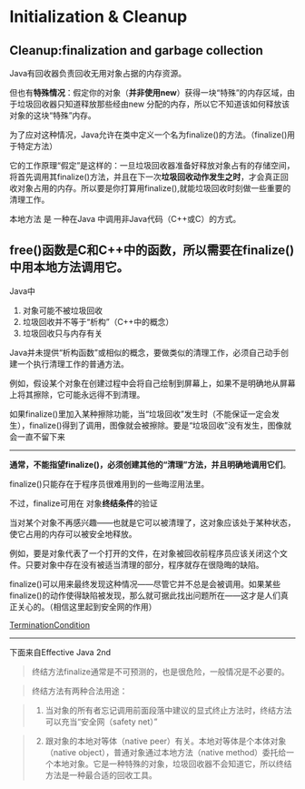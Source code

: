 # Initialization & Cleanup #

## Cleanup:finalization and garbage collection ##

Java有回收器负责回收无用对象占据的内存资源。

但也有**特殊情况**：假定你的对象（**并非使用new**）获得一块“特殊”的内存区域，由于垃圾回收器只知道释放那些经由new 分配的内存，所以它不知道该如何释放该对象的这块“特殊”内存。

为了应对这种情况，Java允许在类中定义一个名为finalize()的方法。（finalize()用于特定方法）

它的工作原理“假定”是这样的：一旦垃圾回收器准备好释放对象占有的存储空间，将首先调用其finalize()方法，并且在下一次**垃圾回收动作发生之时**，才会真正回收对象占用的内存。所以要是你打算用finalize(),就能垃圾回收时刻做一些重要的清理工作。

本地方法 是 一种在Java 中调用非Java代码（C++或C）的方式。

free()函数是C和C++中的函数，所以需要在finalize()中用本地方法调用它。
---

Java中

1. 对象可能不被垃圾回收
2. 垃圾回收并不等于“析构”（C++中的概念）
3. 垃圾回收只与内存有关

Java并未提供“析构函数”或相似的概念，要做类似的清理工作，必须自己动手创建一个执行清理工作的普通方法。

例如，假设某个对象在创建过程中会将自己绘制到屏幕上，如果不是明确地从屏幕上将其擦除，它可能永远得不到清理。

如果finalize()里加入某种擦除功能，当“垃圾回收”发生时（不能保证一定会发生），finalize()得到了调用，图像就会被擦除。要是“垃圾回收”没有发生，图像就会一直不留下来

---

**通常，不能指望finalize()，必须创建其他的“清理”方法，并且明确地调用它们**。

finalize()只能存在于程序员很难用到的一些晦涩用法里。

不过，finalize可用在 对象**终结条件**的验证

当对某个对象不再感兴趣——也就是它可以被清理了，这对象应该处于某种状态，使它占用的内存可以被安全地释放。

例如，要是对象代表了一个打开的文件，在对象被回收前程序员应该关闭这个文件。只要对象中存在没有被适当清理的部分，程序就存在很隐晦的缺陷。

finalize()可以用来最终发现这种情况——尽管它并不总是会被调用。如果某些finalize()的动作使得缺陷被发现，那么就可据此找出问题所在——这才是人们真正关心的。（相信这里起到安全网的作用）

[TerminationCondition](TerminationCondition.java)

---

下面来自Effective Java 2nd

>终结方法finalize通常是不可预测的，也是很危险，一般情况是不必要的。

>终结方法有两种合法用途：

>1. 当对象的所有者忘记调用前面段落中建议的显式终止方法时，终结方法可以充当“安全网（safety net）”

>2. 跟对象的本地对等体（native peer）有关。本地对等体是个本体对象（native object），普通对象通过本地方法（native method）委托给一个本地对象。它是一种特殊的对象，垃圾回收器不会知道它，所以终结方法是一种最合适的回收工具。





